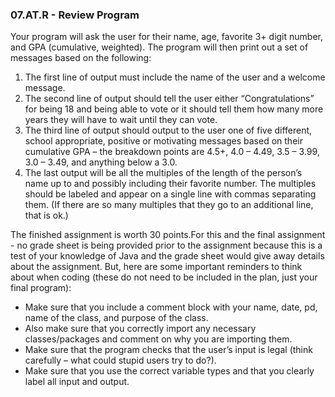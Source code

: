 <h3>07.AT.R - Review Program</h3>
<p>Your program will ask the user for their name, age, favorite 3+ digit number, and GPA  (cumulative, weighted). The program will then print out a set of messages based on the following:  </p>
<ol>
  <li>The first line of output must include the name of the user and a welcome message.</li>
<li>The second line of output should tell the user either “Congratulations” for being 18 and  being able to vote or it should tell them how many more years they will have to wait until they  can vote.  </li>
<li>The third line of output should output to the user one of five different, school appropriate,  positive or motivating messages based on their cumulative GPA – the breakdown points are  4.5+, 4.0 – 4.49, 3.5 – 3.99, 3.0 – 3.49, and anything below a 3.0.  </li>
<li>The last output will be all the multiples of the length of the person’s name up to and possibly  including their favorite number. The multiples should be labeled and appear on a single line  with commas separating them. (If there are so many multiples that they go to an additional  line, that is ok.)  </li>
</ol>

  <p>The finished assignment is worth 30 points.For this and the final assignment - no grade sheet is being provided prior to the  assignment because this is a test of your knowledge of Java and the grade sheet would give away details about the assignment. But, here are some important reminders to think about when coding (these do not need to be included in the plan, just your final program):  </p>
<ul><li>Make sure that you include a comment block with your name, date, pd, name of the class, and  purpose of the class.  </li>
<li>Also make sure that you correctly import any necessary classes/packages and comment on why  you are importing them.  </li>
<li>Make sure that the program checks that the user’s input is legal (think carefully – what could  stupid users try to do?). </li> 
<li>Make sure that you use the correct variable types and that you clearly label all input and output. 
</li></ul>

